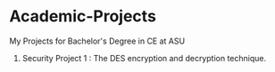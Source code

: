 # Academic-Projects
My Projects for Bachelor's Degree in CE at ASU 

1. Security Project 1 : The DES encryption and decryption technique.

